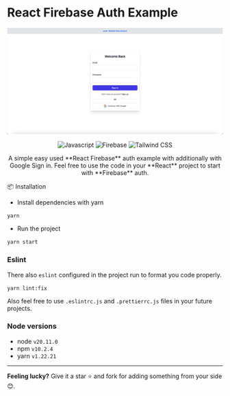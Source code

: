 # React Firebase Auth Example

![Screenshot](./public/screenshot.png)

<div align="center">
  <img src="https://img.shields.io/badge/javascript-%23323330.svg?style=for-the-badge&logo=javascript&logoColor=%23F7DF1E" alt="Javascript">
  <img src="https://img.shields.io/badge/firebase-%23039BE5.svg?style=for-the-badge&logo=firebase" alt="Firebase">
  <img src="https://img.shields.io/badge/tailwindcss-%2338B2AC.svg?style=for-the-badge&logo=tailwind-css&logoColor=white" alt="Tailwind CSS">
</div>

<p align="center">
A simple easy used **React Firebase** auth example with additionally with Google Sign in. Feel free to use the code in your **React** project to start with **Firebase** auth.
</P

## 📦 Installation 

- Install dependencies with yarn
```bash
yarn
```

- Run the project
```bash
yarn start
```

### Eslint

There also `eslint` configured in the project run to format you code properly.
```bash
yarn lint:fix
```

Also feel free to use `.eslintrc.js` and `.prettierrc.js` files in your future projects.

### Node versions
- node `v20.11.0`
- npm `v10.2.4`
- yarn `v1.22.21`

---

**Feeling lucky?** Give it a star ⭐ and fork for adding something from your side 😊.